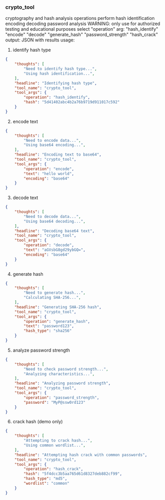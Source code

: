 ### crypto_tool

cryptography and hash analysis operations
perform hash identification encoding decoding password analysis
WARNING: only use for authorized testing and educational purposes
select "operation" arg: "hash_identify" "encode" "decode" "generate_hash" "password_strength" "hash_crack"
output: JSON with results
usage:

1. identify hash type

~~~json
{
    "thoughts": [
        "Need to identify hash type...",
        "Using hash identification...",
    ],
    "headline": "Identifying hash type",
    "tool_name": "crypto_tool",
    "tool_args": {
        "operation": "hash_identify",
        "hash": "5d41402abc4b2a76b9719d911017c592"
    }
}
~~~

2. encode text

~~~json
{
    "thoughts": [
        "Need to encode data...",
        "Using base64 encoding...",
    ],
    "headline": "Encoding text to base64",
    "tool_name": "crypto_tool",
    "tool_args": {
        "operation": "encode",
        "text": "hello world",
        "encoding": "base64"
    }
}
~~~

3. decode text

~~~json
{
    "thoughts": [
        "Need to decode data...",
        "Using base64 decoding...",
    ],
    "headline": "Decoding base64 text",
    "tool_name": "crypto_tool",
    "tool_args": {
        "operation": "decode",
        "text": "aGVsbG8gd29ybGQ=",
        "encoding": "base64"
    }
}
~~~

4. generate hash

~~~json
{
    "thoughts": [
        "Need to generate hash...",
        "Calculating SHA-256...",
    ],
    "headline": "Generating SHA-256 hash",
    "tool_name": "crypto_tool",
    "tool_args": {
        "operation": "generate_hash",
        "text": "password123",
        "hash_type": "sha256"
    }
}
~~~

5. analyze password strength

~~~json
{
    "thoughts": [
        "Need to check password strength...",
        "Analyzing characteristics...",
    ],
    "headline": "Analyzing password strength",
    "tool_name": "crypto_tool",
    "tool_args": {
        "operation": "password_strength",
        "password": "MyP@ssw0rd123"
    }
}
~~~

6. crack hash (demo only)

~~~json
{
    "thoughts": [
        "Attempting to crack hash...",
        "Using common wordlist...",
    ],
    "headline": "Attempting hash crack with common passwords",
    "tool_name": "crypto_tool",
    "tool_args": {
        "operation": "hash_crack",
        "hash": "5f4dcc3b5aa765d61d8327deb882cf99",
        "hash_type": "md5",
        "wordlist": "common"
    }
}
~~~
